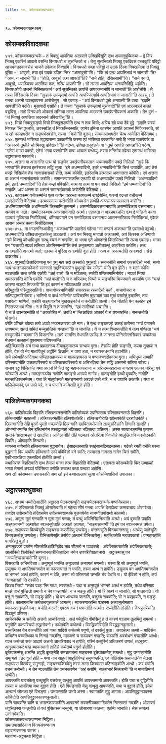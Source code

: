 ```yaml
---
title: १०. कोसम्बकक्खन्धकम्

---
```

१०. कोसम्बकक्खन्धकम्  


## कोसम्बकविवादकथा

४५१. कोसम्बकक्खन्धके – तं भिक्खुं आपत्तिया अदस्सने उक्खिपिंसूति एत्थ अयमनुपुब्बिकथा – द्वे किर भिक्खू एकस्मिं आवासे वसन्ति विनयधरो च सुत्तन्तिको च। तेसु सुत्तन्तिको भिक्खु एकदिवसं वच्चकुटिं पविट्ठो आचमनउदकावसेसं भाजने ठपेत्वाव निक्खमि। विनयधरो पच्छा पविट्ठो तं उदकं दिस्वा निक्खमित्वा तं भिक्खुं पुच्छि – ‘‘आवुसो, तया इदं उदकं ठपित’’न्ति? ‘‘आमावुसो’’ति। ‘‘किं त्वं एत्थ आपत्तिभावं न जानासी’’ति? ‘‘आम, न जानामी’’ति। ‘‘होति, आवुसो एत्थ आपत्ती’’ति? ‘‘सचे होति, देसिस्सामी’’ति। ‘‘सचे पन ते, आवुसो, असञ्चिच्च असतिया कतं, नत्थि आपत्ती’’ति। सो तस्सा आपत्तिया अनापत्तिदिट्ठि अहोसि।  
विनयधरोपि अत्तनो निस्सितकानं ‘‘अयं सुत्तन्तिको आपत्तिं आपज्जमानोपि न जानाती’’ति आरोचेसि। ते तस्स निस्सितके दिस्वा ‘‘तुम्हाकं उपज्झायो आपत्तिं आपज्जित्वापि आपत्तिभावं न जानाती’’ति आहंसु। ते गन्त्वा अत्तनो उपज्झायस्स आरोचेसुम्। सो एवमाह – ‘‘अयं विनयधरो पुब्बे अनापत्ती’’ति वत्वा ‘‘इदानि आपत्ती’’ति वदति। मुसावादी एसोति। ते गन्त्वा ‘‘तुम्हाकं उपज्झायो मुसावादी’’ति एवं अञ्ञमञ्ञं कलहं वड्ढयिंसु। ततो विनयधरो ओकासं लभित्वा तस्स आपत्तिया अदस्सने उक्खेपनीयकम्मं अकासि। तेन वुत्तं – ‘‘तं भिक्खुं आपत्तिया अदस्सने उक्खिपिंसू’’ति।  
४५३. भिन्नो भिक्खुसङ्घो भिन्नो भिक्खुसङ्घोति एत्थ न ताव भिन्नो; अपिच खो यथा देवे वुट्ठे ‘‘इदानि सस्सं निप्फन्न’’न्ति वुच्चति, अवस्सञ्हि तं निप्फज्जिस्सति, एवमेव इमिना कारणेन आयतिं अवस्सं भिज्जिस्सति, सो च खो कलहवसेन न सङ्घभेदवसेन, तस्मा ‘‘भिन्नो’’ति वुत्तम्। सम्भमअत्थवसेन चेत्थ आमेडितं वेदितब्बम्।  
४५४. एतमत्थं भासित्वा उट्ठायासना पक्कामीति कस्मा एवं भासित्वा पक्कामि? सचे हि भगवा उक्खेपके वा ‘‘अकारणे तुम्हेहि सो भिक्खु उक्खित्तो’’ति वदेय्य, उक्खित्तानुवत्तके वा ‘‘तुम्हे आपत्तिं आपन्ना’’ति वदेय्य, ‘‘एतेसं भगवा पक्खो, एतेसं भगवा पक्खो’’ति वत्वा आघातं बन्धेय्युं, तस्मा तन्तिमेव ठपेत्वा एतमत्थं भासित्वा उट्ठायासना पक्कामि।  
४५५. अत्तना वा अत्तानन्ति एत्थ यो सङ्घेन उक्खेपनीयकतानं अधम्मवादीनं पक्खे निसिन्नो ‘‘तुम्हे किं भणथा’’ति तेसञ्च इतरेसञ्च लद्धिं सुत्वा ‘‘इमे अधम्मवादिनो, इतरे धम्मवादिनो’’ति चित्तं उप्पादेति, अयं तेसं मज्झे निसिन्नोव तेसं नानासंवासको होति, कम्मं कोपेति, इतरेसम्पि हत्थपासं अनागतत्ता कोपेति। एवं अत्तना वा अत्तानं नानासंवासकं करोति। समानसंवासकन्ति एत्थापि यो अधम्मवादीनं पक्खे निसिन्नो ‘‘अधम्मवादिनो इमे, इतरे धम्मवादिनो’’ति तेसं मज्झं पविसति, यत्थ वा तत्थ वा पन पक्खे निसिन्नो ‘‘इमे धम्मवादिनो’’ति गण्हाति, अयं अत्तना वा अत्तानं समानसंवासकं करोतीति वेदितब्बो।  
४५६. कायकम्मं वचीकम्मन्ति एत्थ कायेन पहरन्ता कायकम्मं उपदंसेन्ति, फरुसं वदन्ता वचीकम्मं उपदंसेन्तीति वेदितब्बा। हत्थपरामासं करोन्तीति कोधवसेन हत्थेहि अञ्ञमञ्ञं परामसनं करोन्ति। अधम्मियायमानेति अधम्मियानि किच्चानि कुरुमाने। असम्मोदिकावत्तमानायाति असम्मोदिकाय वत्तमानाय। अयमेव वा पाठो। सम्मोदनकथाय अवत्तमानायाति अत्थो। एत्तावता न अञ्ञमञ्ञन्ति एत्थ द्वे पन्तियो कत्वा उपचारं मुञ्चित्वा निसीदितब्बं, धम्मियायमाने पन सम्मोदिकाय वत्तमानाय आसनन्तरिकाय निसीदितब्बं, एकेकं आसनं अन्तरं कत्वा निसीदितब्बम्।  
४५७-४५८. मा भण्डनन्तिआदीसु ‘‘अकत्था’’ति पाठसेसं गहेत्वा ‘‘मा भण्डनं अकत्था’’ति एवमत्थो दट्ठब्बो। अधम्मवादीति उक्खित्तानुवत्तकेसु अञ्ञतरो। अयं पन भिक्खु भगवतो अत्थकामो, अयं किरस्स अधिप्पायो ‘‘इमे भिक्खू कोधाभिभूता सत्थु वचनं न गण्हन्ति, मा भगवा एते ओवदन्तो किलमित्था’’ति तस्मा एवमाह। भगवा पन ‘‘पच्छापि सञ्ञं लभित्वा ओरमिस्सन्ती’’ति तेसं अनुकम्पाय अतीतवत्थुं आहरित्वा कथेसि। तत्थ अनत्थतोति अनत्थो अतो; एतस्मा मे पुरिसा अनत्थोति वुत्तं होति। अथ वा अनत्थतोति अनत्थदो। सेसं पाकटमेव।  
४६४. पुथुसद्दोतिआदिगाथासु पन पुथु महा सद्दो अस्साति पुथुसद्दो। समजनोति समानो एकसदिसो जनो; सब्बो चायं भण्डनकारकोजनो समन्ततो सद्दनिच्छारणेन पुथुसद्दो चेव सदिसो चाति वुत्तं होति। न बालो कोचि मञ्ञथाति तत्थ कोचि एकोपि ‘‘अहं बालो’’ति न मञ्ञित्थ; सब्बेपि पण्डितमानिनोयेव। नाञ्ञं भिय्यो अमञ्ञरुन्ति कोचि एकोपि ‘‘अहं बालो’’ति च न मञ्ञित्थ; भिय्यो च सङ्घस्मिं भिज्जमाने अञ्ञम्पि एकं ‘‘मय्हं कारणा सङ्घो भिज्जती’’ति इदं कारणं न मञ्ञित्थाति अत्थो।  
परिमुट्ठाति परिमुट्ठस्सतिनो। वाचागोचरभाणिनोति राकारस्स रस्सादेसो कतो , वाचागोचरा न सतिपट्ठानादिगोचरा। भाणिनो च कथं भाणिनो? याविच्छन्ति मुखायामं याव मुखं पसारेतुं इच्छन्ति, ताव पसारेत्वा भाणिनो, एकोपि सङ्घगारवेन मुखसङ्कोचं न करोतीति अत्थो। येन नीताति येन कलहेन इमं निल्लज्जभावं नीता। न तं विदूति न तं जानन्ति, ‘‘एवं सादीनवो अय’’न्ति।  
ये च तं उपनय्हन्तीति तं ‘‘अक्कोच्छि मं, अवधि म’’न्तिआदिकं आकारं ये च उपनय्हन्ति। सनन्तनोति पोराणो।  
परेति पण्डिते ठपेत्वा ततो अञ्ञे भण्डनकारका परे नाम। ते एत्थ सङ्घमज्झे कलहं करोन्ता ‘‘मयं यमामसे उपयमाम; सततं समितं मच्चुसन्तिकं गच्छामा’’ति न जानन्ति। ये च तत्थ विजानन्तीति ये तत्थ पण्डिता ‘‘मयं मच्चुसमीपं गच्छामा’’ति विजानन्ति। ततो सम्मन्ति मेधगाति एवञ्हि ते जानन्ता योनिसोमनसिकारं उप्पादेत्वा मेधगानं कलहानं वूपसमाय पटिपज्जन्ति।  
अट्ठिच्छिन्नाति अयं गाथा ब्रह्मदत्तञ्च दीघावुकुमारञ्च सन्धाय वुत्ता। तेसम्पि होति सङ्गति, कस्मा तुम्हाकं न होति, येसं वो नेव मातापितूनं अट्ठीनि छिन्नानि, न पाणा हता, न गवास्सधनानि हटानीति।  
सचे लभेथातिआदिगाथा पण्डितसहायस्स च बालसहायस्स च वण्णावण्णदीपनत्थं वुत्ता। अभिभुय्य सब्बानि परिस्सयानीति पाकटपरिस्सये च पटिच्छन्नपरिस्सये च अभिभवित्वा तेन सद्धिं अत्तमनो सतिमा चरेय्य।  
राजाव रट्ठं विजितन्ति यथा अत्तनो विजितं रट्ठं महाजनकराजा च अरिन्दममहाराजा च पहाय एकका चरिंसु; एवं चरेय्याति अत्थो। मातङ्गरञ्ञेव नागोति मातङ्गो अरञ्ञे नागोव। मातङ्गोति हत्थी वुच्चति; नागोति महन्ताधिवचनमेतम्। यथा हि मातुपोसको मातङ्गनागो अरञ्ञे एको चरि, न च पापानि अकासि। यथा च पालिलेय्यको, एवं एको चरे, न च पापानि कयिराति वुत्तं होति।  


## पालिलेय्यकगमनकथा

४६७. पालिलेय्यके विहरति रक्खितवनसण्डेति पालिलेय्यकं उपनिस्साय रक्खितवनसण्डे विहरति। हत्थिनागोति महाहत्थी। हत्थिकलभेहीति हत्थिपोतकेहि। हत्थिच्छापेहीति खीरूपकेहि दहरपोतकेहि। छिन्नग्गानीति तेहि पुरतो पुरतो गच्छन्तेहि छिन्नग्गानि खायितावसेसानि खाणुसदिसानि तिणानि खादति। ओभग्गोभग्गन्ति तेन हत्थिनागेन उच्चट्ठानतो भञ्जित्वा भञ्जित्वा पातितम्। अस्स साखाभङ्गन्ति एतस्स सन्तकं साखाभङ्गं ते खादन्ति। आविलानीति तेहि पठमतरं ओतरित्वा पिवन्तेहि आलुलितानि कद्दमोदकानि पिवति। ओगाहाति तित्थतो।  
नागस्स नागेनाति हत्थिनागस्स बुद्धनागेन। ईसादन्तस्साति रथईसासदिसदन्तस्स। यदेको रमती वनेति यस्मा बुद्धनागो विय अयम्पि हत्थिनागो एको पविवित्तो वने रमति; तस्मास्स नागस्स नागेन चित्तं समेति, एकीभावरतिया एकसदिसं होतीति अत्थो।  
यथाभिरन्तं विहरित्वाति एत्थ तेमासं भगवा तत्थ विहासीति वेदितब्बो। एत्तावता कोसम्बकेहि किर उब्बाळ्हो भगवा तेमासं अरञ्ञं पविसित्वा वसीति सब्बत्थ कथा पत्थटा अहोसि।  
अथ खो कोसम्बका उपासकाति अथ खो इमं कथासल्लापं सुत्वा कोसम्बिवासिनो उपासका।  


## अट्ठारसवत्थुकथा

४६८. अधम्मं धम्मोतिआदीनि अट्ठारस भेदकरवत्थूनि सङ्घभेदकक्खन्धके वण्णयिस्साम।  
४७५. तं उक्खित्तकं भिक्खुं ओसारेत्वाति तं गहेत्वा सीमं गन्त्वा आपत्तिं देसापेत्वा कम्मवाचाय ओसारेत्वा। तावदेव उपोसथोति तंदिवसमेव उपोसथक्खन्धके वुत्तनयेनेव सामग्गीउपोसथो कातब्बो।  
४७६. अमूला मूलं गन्त्वाति न मूला मूलं गन्त्वा; तं वत्थुं अविनिच्छिनित्वाति अत्थो। अयं वुच्चति उपालि सङ्घसामग्गी अत्थापेता ब्यञ्जनूपेताति अत्थतो अपगता, ‘‘सङ्घसामग्गी’’ति इमं पन ब्यञ्जनमत्तं उपेता।  
४७७. सङ्घस्स किच्चेसूति सङ्घस्स करणीयेसु उप्पन्नेसु। मन्तनासूति विनयमन्तनासु। अत्थेसु जातेसूति विनयअत्थेसु उप्पन्नेसु। विनिच्छयेसूति तेसंयेव अत्थानं विनिच्छयेसु। महत्थिकोति महाउपकारो। पग्गहारहोति पग्गण्हितुं वुत्तो।  
अनानुवज्जो पठमेन सीलतोतिआदिम्हियेव ताव सीलतो न उपवज्जो। अवेक्खिताचारोति अपेक्खिताचारो; आलोकिते विलोकिते सम्पजानकारीतिआदिना नयेन उपपरिक्खिताचारो। अट्ठकथासु पन ‘‘अप्पटिच्छन्नाचारो’’ति वुत्तम्।  
विसय्हाति अभिभवित्वा। अनुय्युतं भणन्ति अनुञ्ञातं अनपगतं भणन्तो। यस्मा हि सो अनुय्युतं भणति, उसूयाय वा अगतिगमनवसेन वा कारणापगतं न भणति, तस्मा अत्थं न हापेति। उसूयाय पन अगतिगमनवसेन वा भणन्तो अत्थं हापेति, कारणं न देति, तस्मा सो परिसगतो छम्भति चेव वेधति च। यो ईदिसो न होति, अयं ‘‘पग्गहारहो’’ति दस्सेति।  
किञ्च भिय्यो ‘‘तथेव पञ्ह’’न्ति गाथा, तस्सत्थो – यथा च अनुय्युतं भणन्तो अत्थं न हापेति, तथेव परिसाय मज्झे पञ्हं पुच्छितो समानो न चेव पज्झायति, न च मङ्कु होति। यो हि अत्थं न जानाति, सो पज्झायति। यो वत्तुं न सक्कोति, सो मङ्कु होति। यो पन अत्थञ्च जानाति, वत्तुञ्च सक्कोति; सो न पज्झायति, न मङ्कु होति। कालागतन्ति कथेतब्बयुत्तकाले आगतम्। ब्याकरणारहन्ति पञ्हस्स अत्थानुलोमताय ब्याकरणानुच्छविकम्। वचोति वदन्तो; एवरूपं वचनं भणन्तोति अत्थो। रञ्जेतीति तोसेति। विञ्ञूपरिसन्ति विञ्ञूनं परिसम्।  
आचेरकम्हि च सकेति अत्तनो आचरियवादे। अलं पमेतुन्ति वीमंसितुं तं तं कारणं पञ्ञाय तुलयितुं समत्थो। पगुणोति कतपरिचयो लद्धासेवनो। कथेतवेति कथेतब्बे। विरद्धिकोविदोति विरद्धट्ठानकुसलो।  
पच्चत्थिका येन वजन्तीति अयं गाथा यादिसे कथेतब्बे पगुणो, तं दस्सेतुं वुत्ता। अयञ्हेत्थ अत्थो – यादिसेन कथितेन पच्चत्थिका च निग्गहं गच्छन्ति, महाजनो च सञ्ञपनं गच्छति; सञ्ञत्तिं अवबोधनं गच्छतीति अत्थो। यञ्च कथेन्तो सकं आदायं अत्तनो आचरियवादं न हापेति, यस्मिं वत्थुस्मिं अधिकरणं उप्पन्नं, तदनुरूपं अनुपघातकरं पञ्हं ब्याकरमानो तादिसे कथेतब्बे पगुणो होतीति।  
दूतेय्यकम्मेसु अलन्ति अट्ठहि दूतङ्गेहि समन्नागतत्ता सङ्घस्स दूतेय्यकम्मेसु समत्थो। सुट्ठु उग्गण्हातीति समुग्गहो। इदं वुत्तं होति – यथा नाम आहुनं आहुतिपिण्डं समुग्गण्हन्ति, एवं पीतिसोमनस्सजातेनेव चेतसा सङ्घस्स किच्चेसु समुग्गहो, सङ्घस्सकिच्चेसु तस्स तस्स किच्चस्स पटिग्गाहकोति अत्थो। करं वचोति वचनं करोन्तो। न तेन मञ्ञतीति तेन वचनकरणेन ‘‘अहं करोमि, सङ्घभारं नित्थरामी’’ति न मानातिमानं जप्पेति।  
आपज्जति यावतकेसु वत्थूसूति यत्तकेसु वत्थूसु आपत्तिं आपज्जमानो आपज्जति। होति यथा च वुट्ठितीति तस्सा च आपत्तिया यथा वुट्ठानं होति। एते विभङ्गाति येसु वत्थूसु आपज्जति, यथा च वुट्ठानं होति, इमेसं अत्थानं जोतका एते विभङ्गा। उभयस्साति उभये अस्स। स्वागताति सुट्ठु आगता। आपत्तिवुट्ठानपदस्स कोविदोति आपत्तिवुट्ठानकारणकुसलो।  
यानि चाचरन्ति यानि च भण्डनकारणादीनि आचरन्तो तज्जनीयकम्मादिवसेन निस्सारणं गच्छति। ओसारणं तंवुसितस्स जन्तुनोति तं वत्तं वुसितस्स जन्तुनो, या ओसारणा कातब्बा, एतम्पि जानाति। सेसं सब्बत्थ उत्तानमेवाति।  
कोसम्बकक्खन्धकवण्णना निट्ठिता।  
समन्तपासादिकाय विनयसंवण्णनाय  
महावग्गवण्णना समत्ता।  
महावग्ग-अट्ठकथा निट्ठिता।  
